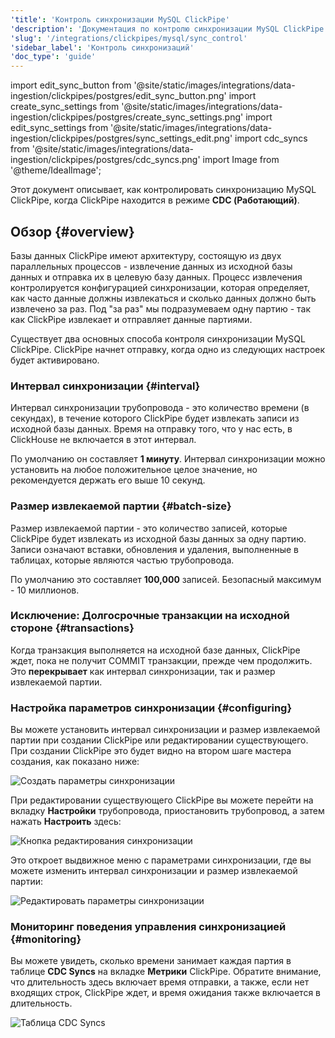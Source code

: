 ```yaml
---
'title': 'Контроль синхронизации MySQL ClickPipe'
'description': 'Документация по контролю синхронизации MySQL ClickPipe'
'slug': '/integrations/clickpipes/mysql/sync_control'
'sidebar_label': 'Контроль синхронизаций'
'doc_type': 'guide'
---
```


import edit_sync_button from '@site/static/images/integrations/data-ingestion/clickpipes/postgres/edit_sync_button.png'
import create_sync_settings from '@site/static/images/integrations/data-ingestion/clickpipes/postgres/create_sync_settings.png'
import edit_sync_settings from '@site/static/images/integrations/data-ingestion/clickpipes/postgres/sync_settings_edit.png'
import cdc_syncs from '@site/static/images/integrations/data-ingestion/clickpipes/postgres/cdc_syncs.png'
import Image from '@theme/IdealImage';

Этот документ описывает, как контролировать синхронизацию MySQL ClickPipe, когда ClickPipe находится в режиме **CDC (Работающий)**.

## Обзор {#overview}

Базы данных ClickPipe имеют архитектуру, состоящую из двух параллельных процессов - извлечение данных из исходной базы данных и отправка их в целевую базу данных. Процесс извлечения контролируется конфигурацией синхронизации, которая определяет, как часто данные должны извлекаться и сколько данных должно быть извлечено за раз. Под "за раз" мы подразумеваем одну партию - так как ClickPipe извлекает и отправляет данные партиями.

Существует два основных способа контроля синхронизации MySQL ClickPipe. ClickPipe начнет отправку, когда одно из следующих настроек будет активировано.

### Интервал синхронизации {#interval}

Интервал синхронизации трубопровода - это количество времени (в секундах), в течение которого ClickPipe будет извлекать записи из исходной базы данных. Время на отправку того, что у нас есть, в ClickHouse не включается в этот интервал.

По умолчанию он составляет **1 минуту**.
Интервал синхронизации можно установить на любое положительное целое значение, но рекомендуется держать его выше 10 секунд.

### Размер извлекаемой партии {#batch-size}

Размер извлекаемой партии - это количество записей, которые ClickPipe будет извлекать из исходной базы данных за одну партию. Записи означают вставки, обновления и удаления, выполненные в таблицах, которые являются частью трубопровода.

По умолчанию это составляет **100,000** записей.
Безопасный максимум - 10 миллионов.

### Исключение: Долгосрочные транзакции на исходной стороне {#transactions}

Когда транзакция выполняется на исходной базе данных, ClickPipe ждет, пока не получит COMMIT транзакции, прежде чем продолжить. Это **перекрывает** как интервал синхронизации, так и размер извлекаемой партии.

### Настройка параметров синхронизации {#configuring}

Вы можете установить интервал синхронизации и размер извлекаемой партии при создании ClickPipe или редактировании существующего.
При создании ClickPipe это будет видно на втором шаге мастера создания, как показано ниже:

<Image img={create_sync_settings} alt="Создать параметры синхронизации" size="md"/>

При редактировании существующего ClickPipe вы можете перейти на вкладку **Настройки** трубопровода, приостановить трубопровод, а затем нажать **Настроить** здесь:

<Image img={edit_sync_button} alt="Кнопка редактирования синхронизации" size="md"/>

Это откроет выдвижное меню с параметрами синхронизации, где вы можете изменить интервал синхронизации и размер извлекаемой партии:

<Image img={edit_sync_settings} alt="Редактировать параметры синхронизации" size="md"/>

### Мониторинг поведения управления синхронизацией {#monitoring}

Вы можете увидеть, сколько времени занимает каждая партия в таблице **CDC Syncs** на вкладке **Метрики** ClickPipe. Обратите внимание, что длительность здесь включает время отправки, а также, если нет входящих строк, ClickPipe ждет, и время ожидания также включается в длительность.

<Image img={cdc_syncs} alt="Таблица CDC Syncs" size="md"/>

